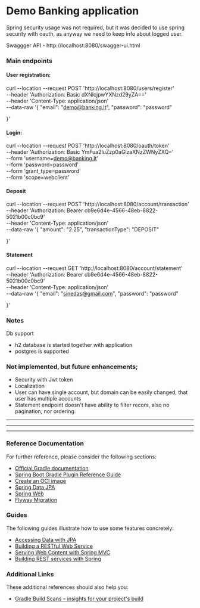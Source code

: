 # Demo Banking application

Spring security usage was not required, but it was decided to use spring security with oauth, as anyway we need to keep info about logged user.

Swaggger API - http://localhost:8080/swagger-ui.html

### Main endpoints

#### User registration:

curl --location --request POST 'http://localhost:8080/users/register' \
--header 'Authorization: Basic dXNlcjpwYXNzd29yZA==' \
--header 'Content-Type: application/json' \
--data-raw '{
    "email": "demo@banking.lt",
    "password": "password"

}'

#### Login:

curl --location --request POST 'http://localhost:8080/oauth/token' \
--header 'Authorization: Basic YmFua2luZzp0aGlzaXNzZWNyZXQ=' \
--form 'username=demo@banking.lt' \
--form 'password=password' \
--form 'grant_type=password' \
--form 'scope=webclient'

#### Deposit

curl --location --request POST 'http://localhost:8080/account/transaction' \
--header 'Authorization: Bearer cb9e6d4e-4566-48eb-8822-5021b00c0bc9' \
--header 'Content-Type: application/json' \
--data-raw '{
    "amount": "2.25",
    "transactionType": "DEPOSIT"

}'

#### Statement

curl --location --request GET 'http://localhost:8080/account/statement' \
--header 'Authorization: Bearer cb9e6d4e-4566-48eb-8822-5021b00c0bc9' \
--header 'Content-Type: application/json' \
--data-raw '{
    "email": "sinedas@gmail.com",
    "password": "password"

}'


### Notes

Db support
* h2 database is started together with application
* postgres is supported

### Not implemented, but future enhancements;
* Security with Jwt token
* Localization
* User can have single account, but domain can be easily changed, that user has multiple accounts
* Statement endpoint doesn't have ability to filter recors, also no pagination, nor ordering.


--------------------------
-------------------------
--------------------------


### Reference Documentation
For further reference, please consider the following sections:

* [Official Gradle documentation](https://docs.gradle.org)
* [Spring Boot Gradle Plugin Reference Guide](https://docs.spring.io/spring-boot/docs/2.3.2.RELEASE/gradle-plugin/reference/html/)
* [Create an OCI image](https://docs.spring.io/spring-boot/docs/2.3.2.RELEASE/gradle-plugin/reference/html/#build-image)
* [Spring Data JPA](https://docs.spring.io/spring-boot/docs/2.3.2.RELEASE/reference/htmlsingle/#boot-features-jpa-and-spring-data)
* [Spring Web](https://docs.spring.io/spring-boot/docs/2.3.2.RELEASE/reference/htmlsingle/#boot-features-developing-web-applications)
* [Flyway Migration](https://docs.spring.io/spring-boot/docs/2.3.2.RELEASE/reference/htmlsingle/#howto-execute-flyway-database-migrations-on-startup)

### Guides
The following guides illustrate how to use some features concretely:

* [Accessing Data with JPA](https://spring.io/guides/gs/accessing-data-jpa/)
* [Building a RESTful Web Service](https://spring.io/guides/gs/rest-service/)
* [Serving Web Content with Spring MVC](https://spring.io/guides/gs/serving-web-content/)
* [Building REST services with Spring](https://spring.io/guides/tutorials/bookmarks/)

### Additional Links
These additional references should also help you:

* [Gradle Build Scans – insights for your project's build](https://scans.gradle.com#gradle)

